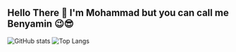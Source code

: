 ## Hello There 👋 I'm Mohammad but you can call me Benyamin 😉😎
![GitHub stats](https://github-readme-stats.vercel.app/api?username=Mohammad-Heydariii&show_icons=true&theme=tokyonight)
![Top Langs](https://github-readme-stats.vercel.app/api/top-langs/?username=Mohammad-Heydariii&theme=tokyonight&layout=compact&hide=verilog) 


